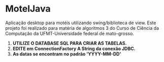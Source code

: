 # MotelJava
Aplicação desktop para motéis utilizando swing/biblioteca de view.
Este projeto foi realizado para matéria de algoritmos 3 do Curso de Ciência da Computação da UFMT-Universidade federal de mato-grosso.

1. **UTILIZE O DATABASE SQL PARA CRIAR AS TABELAS.**
2. **EDITE em ConnectionFactory A String da conexão JDBC.**
3. **As datas se encontram no padrão 'YYYY-MM-DD'**
